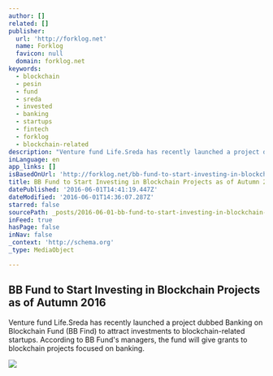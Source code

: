 ```yaml
---
author: []
related: []
publisher:
  url: 'http://forklog.net'
  name: Forklog
  favicon: null
  domain: forklog.net
keywords:
  - blockchain
  - pesin
  - fund
  - sreda
  - invested
  - banking
  - startups
  - fintech
  - forklog
  - blockchain-related
description: "Venture fund Life.Sreda has recently launched a project dubbed Banking on Blockchain Fund (BB Find) to attract investments to blockchain-related startups. According to BB Fund's managers, the fund will give grants to blockchain projects focused on banking."
inLanguage: en
app_links: []
isBasedOnUrl: 'http://forklog.net/bb-fund-to-start-investing-in-blockchain-projects-as-of-autumn-2016/'
title: BB Fund to Start Investing in Blockchain Projects as of Autumn 2016
datePublished: '2016-06-01T14:41:19.447Z'
dateModified: '2016-06-01T14:36:07.287Z'
starred: false
sourcePath: _posts/2016-06-01-bb-fund-to-start-investing-in-blockchain-projects-as-of-autu.md
inFeed: true
hasPage: false
inNav: false
_context: 'http://schema.org'
_type: MediaObject

---
```

<article style=""><h1>BB Fund to Start Investing in Blockchain Projects as of Autumn 2016</h1><p>Venture fund Life.Sreda has recently launched a project dubbed Banking on Blockchain Fund (BB Find) to attract investments to blockchain-related startups. According to BB Fund's managers, the fund will give grants to blockchain projects focused on banking.</p><img src="http://forklog.net/wp-content/uploads/2016/04/interviewbitcoin01.png" /></article>